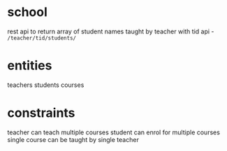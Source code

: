 # school
rest api to return array of student names taught by teacher with tid  api - `/teacher/tid/students/`

# entities
teachers
students
courses

# constraints
teacher can teach multiple courses
student can enrol for multiple courses
single course can be taught by single teacher
